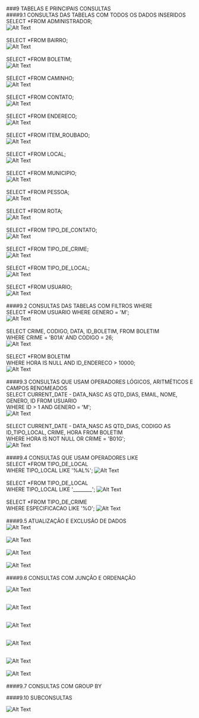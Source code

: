 ###9	TABELAS E PRINCIPAIS CONSULTAS<br>
####9.1	CONSULTAS DAS TABELAS COM TODOS OS DADOS INSERIDOS<br>
SELECT *FROM ADMINISTRADOR;<br>
![Alt Text](https://github.com/AndyVitoria/trab01/blob/master/tabelas/Administrador.png "Administrador")<br><br>
SELECT *FROM BAIRRO; <br>
![Alt Text](https://github.com/AndyVitoria/trab01/blob/master/tabelas/Bairro.png "Bairro")<br><br>
SELECT *FROM BOLETIM; <br>
![Alt Text](https://github.com/AndyVitoria/trab01/blob/master/tabelas/Boletim.png "Boletim")<br><br>
SELECT *FROM CAMINHO; <br>
![Alt Text](https://github.com/AndyVitoria/trab01/blob/master/tabelas/Caminho.png "Caminho")<br><br>
SELECT *FROM CONTATO; <br>
![Alt Text](https://github.com/AndyVitoria/trab01/blob/master/tabelas/Contato.png "Contato")<br><br>
SELECT *FROM ENDERECO; <br>
![Alt Text](https://github.com/AndyVitoria/trab01/blob/master/tabelas/Endereco.png "Endereço")<br><br>
SELECT *FROM ITEM_ROUBADO; <br>
![Alt Text](https://github.com/AndyVitoria/trab01/blob/master/tabelas/Item_roubado.png "Item Roubado")<br><br>
SELECT *FROM LOCAL; <br>
![Alt Text](https://github.com/AndyVitoria/trab01/blob/master/tabelas/Local.png "Local")<br><br>
SELECT *FROM MUNICIPIO; <br>
![Alt Text](https://github.com/AndyVitoria/trab01/blob/master/tabelas/Municipio.png "Municipio")<br><br>
SELECT *FROM PESSOA; <br>
![Alt Text](https://github.com/AndyVitoria/trab01/blob/master/tabelas/Pessoa.png "Pessoa")<br><br>
SELECT *FROM ROTA; <br>
![Alt Text](https://github.com/AndyVitoria/trab01/blob/master/tabelas/Rota.png "Rota")<br><br>
SELECT *FROM TIPO_DE_CONTATO; <br>
![Alt Text](https://github.com/AndyVitoria/trab01/blob/master/tabelas/Tipo_de_contato.png "Tipo de Contato")<br><br>
SELECT *FROM TIPO_DE_CRIME; <br>
![Alt Text](https://github.com/AndyVitoria/trab01/blob/master/tabelas/Tipo_de_crime.png "Tipo de Crime")<br><br>
SELECT *FROM TIPO_DE_LOCAL; <br>
![Alt Text](https://github.com/AndyVitoria/trab01/blob/master/tabelas/Tipo_de_local.png "Tipo de Local")<br><br>
SELECT *FROM USUARIO; <br>
![Alt Text](https://github.com/AndyVitoria/trab01/blob/master/tabelas/Usuario.png "Usuario")<br><br>
####9.2	CONSULTAS DAS TABELAS COM FILTROS WHERE<br>
SELECT *FROM USUARIO WHERE GENERO = 'M';<br>
![Alt Text](https://github.com/AndyVitoria/trab01/blob/master/consultas/where/where1.png)<br><br>
SELECT CRIME, CODIGO, DATA, ID_BOLETIM, FROM BOLETIM <br>
WHERE CRIME = 'B01A' AND CODIGO = 26;<br>
![Alt Text](https://github.com/AndyVitoria/trab01/blob/master/consultas/where/where2.PNG)<br><br>
SELECT *FROM BOLETIM<br> 
WHERE HORA IS NULL AND ID_ENDERECO > 10000;<br>
![Alt Text](https://github.com/AndyVitoria/trab01/blob/master/consultas/where/where3.PNG)<br><br>
####9.3	CONSULTAS QUE USAM OPERADORES LÓGICOS, ARITMÉTICOS E CAMPOS RENOMEADOS<br>
SELECT CURRENT_DATE - DATA_NASC AS QTD_DIAS, EMAIL, NOME, GENERO, ID FROM USUARIO<br> 
WHERE ID > 1 AND GENERO = 'M';<br>
![Alt Text](https://github.com/AndyVitoria/trab01/blob/master/consultas/logico%2C%20aritmetico%2C%20renomeado/lar1.png)<br><br>
SELECT CURRENT_DATE - DATA_NASC AS QTD_DIAS, CODIGO AS ID_TIPO_LOCAL, CRIME, HORA FROM BOLETIM<br> 
WHERE HORA IS NOT NULL OR CRIME = 'B01G';<br>
![Alt Text](https://github.com/AndyVitoria/trab01/blob/master/consultas/logico%2C%20aritmetico%2C%20renomeado/lar2.png)<br><br>
####9.4	CONSULTAS QUE USAM OPERADORES LIKE<br>
SELECT *FROM TIPO_DE_LOCAL<br> 
WHERE TIPO_LOCAL LIKE '%AL%';
![Alt Text](https://github.com/AndyVitoria/trab01/blob/master/consultas/like/like1.PNG)<br><br>
SELECT *FROM TIPO_DE_LOCAL <br>
WHERE TIPO_LOCAL LIKE '________';
![Alt Text](https://github.com/AndyVitoria/trab01/blob/master/consultas/like/like2.PNG)<br><br>
SELECT *FROM TIPO_DE_CRIME <br>
WHERE ESPECIFICACAO LIKE '%O';
![Alt Text](https://github.com/AndyVitoria/trab01/blob/master/consultas/like/like3.PNG)<br><br>
####9.5	ATUALIZAÇÃO E EXCLUSÃO DE DADOS<br>
![Alt Text]()<br><br>
![Alt Text]()<br><br>
![Alt Text]()<br><br>
![Alt Text]()<br><br>
####9.6	CONSULTAS COM JUNÇÃO E ORDENAÇÃO<br>

![Alt Text]()<br><br>

![Alt Text]()<br><br>

![Alt Text]()<br><br>

![Alt Text]()<br><br>

![Alt Text]()<br><br>
![Alt Text]()<br><br>
####9.7	CONSULTAS COM GROUP BY<br>

####9.10	SUBCONSULTAS<br>

![Alt Text]()
